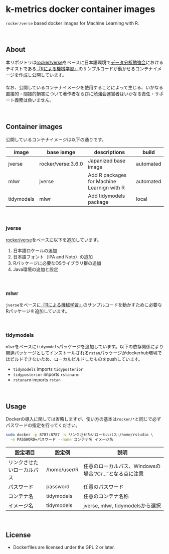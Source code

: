 k-metrics docker container images
================

`rocker/verse` based docker images for Machine Learning with
R.

　

## About

本リポジトリは[rocker/verse](https://hub.docker.com/r/rocker/verse)をベースに日本語環境で[データ分析勉強会](https://sites.google.com/site/kantometrics/2019)におけるテキストである[『Rによる機械学習』](https://www.shoeisha.co.jp/book/detail/9784798145112)のサンプルコードが動かせるコンテナイメージを作成し公開しています。  
　  
なお、公開しているコンテナイメージを使用することによって生じる、いかなる直接的・間接的損害について著作者ならびに勉強会運営者はいかなる責任・サポート義務は負いません。

　

## Container images

公開しているコンテナイメージは以下の通りです。

| image      | base iamge         | descriptions                               | build     |
| ---------- | ------------------ | ------------------------------------------ | --------- |
| jverse     | rocker/verse:3.6.0 | Japanized base image                       | automated |
| mlwr       | jverse             | Add R packages for Machine Learnign with R | automated |
| tidymodels | mlwr               | Add tidymodels package                     | local     |

　

### jverse

[rocker/verse](https://hub.docker.com/r/rocker/verse)をベースに以下を追加しています。

1.  日本語ロケールの追加
2.  日本語フォント（IPA and
Noto）の追加
3.  Rパッケージに必要なOSライブラリ群の追加
4.  Java環境の追加と設定

　

### mlwr

`jverse`をベースに[『Rによる機械学習』](https://www.shoeisha.co.jp/book/detail/9784798145112)のサンプルコードを動かすために必要なRパッケージを追加しています。

　

### tidymodels

`mlwr`をベースに`tidymodels`パッケージを追加しています。以下の依存関係により関連パッケージとしてインストールされる`rstan`パッケージがdockerhub環境ではビルドできないため、ローカルビルドしたものをpushしています。

  - `tidymodels` imports `tidyposterior`  
  - `tidyposterior` imports `rstanarm`  
  - `rstanarm` imports `rstan`

　

## Usage

Dockerの導入に関しては省略しますが、使い方の基本は`rocker/*`と同じで必ずパスワードの指定を行ってください。

``` bash
sudo docker -p 8787:8787 -v リンクさせたいローカルパス:/home/rstudio \
  -e PASSWORD=パスワード --name コンテナ名 イメージ名
```

| 設定項目          | 設定例          | 説明                                |
| ------------- | ------------ | --------------------------------- |
| リンクさせたいローカルパス | /home/user/R | 任意のローカルパス、Windowsの場合“/C/…”となる点に注意 |
| パスワード         | password     | 任意のパスワード                          |
| コンテナ名         | tidymodels   | 任意のコンテナ名称                         |
| イメージ名         | tidymodels   | jverse, mlwr, tidymodelsから選択      |

　

## License

  - Dockerfiles are licensed under the GPL 2 or later.
